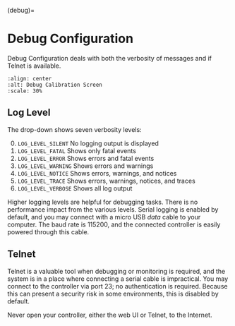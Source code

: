 (debug)=

# Debug Configuration

Debug Configuration deals with both the verbosity of messages and if Telnet is available.

```{image} debug_conf.png
:align: center
:alt: Debug Calibration Screen
:scale: 30%
```

## Log Level

The drop-down shows seven verbosity levels:

0.  `LOG_LEVEL_SILENT`     No logging output is displayed
1.  `LOG_LEVEL_FATAL`      Shows only fatal events
2.  `LOG_LEVEL_ERROR`      Shows errors and fatal events  
3.  `LOG_LEVEL_WARNING`    Shows errors and warnings 
4.  `LOG_LEVEL_NOTICE`     Shows errors, warnings, and notices 
5.  `LOG_LEVEL_TRACE`      Shows errors, warnings, notices, and traces 
6.  `LOG_LEVEL_VERBOSE`    Shows all log output

Higher logging levels are helpful for debugging tasks.  There is no performance impact from the various levels.  Serial logging is enabled by default, and you may connect with a micro USB *data* cable to your computer.  The baud rate is 115200, and the connected controller is easily powered through this cable.

## Telnet

Telnet is a valuable tool when debugging or monitoring is required, and the system is in a place where connecting a serial cable is impractical.  You may connect to the controller via port 23; no authentication is required.  Because this can present a security risk in some environments, this is disabled by default.

Never open your controller, either the web UI or Telnet, to the Internet.
